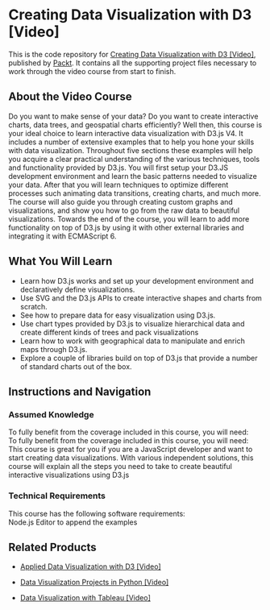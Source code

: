 # Creating Data Visualization with D3 [Video]
This is the code repository for [Creating Data Visualization with D3 [Video]](https://www.packtpub.com/big-data-and-business-intelligence/creating-data-visualization-d3-video?utm_source=github&utm_medium=repository&utm_campaign=9781789344820), published by [Packt](https://www.packtpub.com/?utm_source=github). It contains all the supporting project files necessary to work through the video course from start to finish.
## About the Video Course
Do you want to make sense of your data? Do you want to create interactive charts, data trees, and geospatial charts efficiently? Well then, this course is your ideal choice to learn interactive data visualization with D3.js V4. It includes a number of extensive examples that to help you hone your skills with data visualization. Throughout five sections these examples will help you acquire a clear practical understanding of the various techniques, tools and functionality provided by D3.js. You will first setup your D3.JS development environment and learn the basic patterns needed to visualize your data. After that you will learn techniques to optimize different processes such animating data transitions, creating charts, and much more. The course will also guide you through creating custom graphs and visualizations, and show you how to go from the raw data to beautiful visualizations. Towards the end of the course, you will learn to add more functionality on top of D3.js by using it with other external libraries and integrating it with ECMAScript 6.

<H2>What You Will Learn</H2>
<DIV class=book-info-will-learn-text>
<UL>
<LI>Learn how D3.js works and set up your development environment and declaratively define visualizations. 
<LI>Use SVG and the D3.js APIs to create interactive shapes and charts from scratch. 
<LI>See how to prepare data for easy visualization using D3.js. 
<LI>Use chart types provided by D3.js to visualize hierarchical data and create different kinds of trees and pack visualizations 
<LI>Learn how to work with geographical data to manipulate and enrich maps through D3.js. 
<LI>Explore a couple of libraries build on top of D3.js that provide a number of standard charts out of the box. </LI></UL></DIV>

## Instructions and Navigation
### Assumed Knowledge
To fully benefit from the coverage included in this course, you will need:<br/>
To fully benefit from the coverage included in this course, you will need:
This course is great for you if you are a JavaScript developer and want to start creating data visualizations. With various independent solutions, this course will explain all the steps you need to take to create beautiful interactive visualizations using D3.js
### Technical Requirements
This course has the following software requirements:<br/>
Node.js 
Editor to append the examples

## Related Products
* [Applied Data Visualization with D3 [Video]](https://www.packtpub.com/big-data-and-business-intelligence/applied-data-visualization-d3-video?utm_source=github&utm_medium=repository&utm_campaign=9781789341119)

* [Data Visualization Projects in Python [Video]](https://www.packtpub.com/virtualization-and-cloud/data-visualization-projects-python-video?utm_source=github&utm_medium=repository&utm_campaign=9781788830416)

* [Data Visualization with Tableau [Video]](https://www.packtpub.com/big-data-and-business-intelligence/data-visualization-tableau-video?utm_source=github&utm_medium=repository&utm_campaign=9781788837330)


